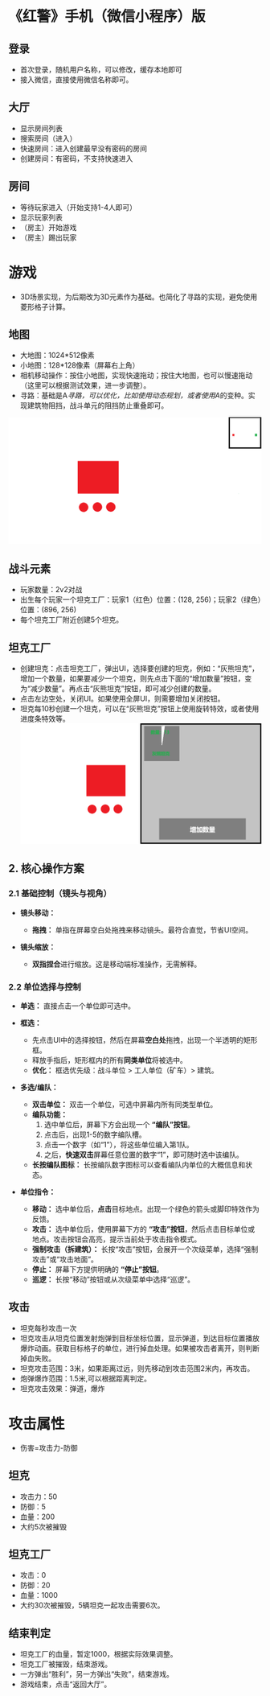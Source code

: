 # 《红警》手机（微信小程序）版
## 登录
- 首次登录，随机用户名称，可以修改，缓存本地即可
- 接入微信，直接使用微信名称即可。

## 大厅
- 显示房间列表
- 搜索房间（进入）
- 快速房间：进入创建最早没有密码的房间
- 创建房间：有密码，不支持快速进入

## 房间
- 等待玩家进入（开始支持1-4人即可）
- 显示玩家列表
- （房主）开始游戏
- （房主）踢出玩家

# 游戏
- 3D场景实现，为后期改为3D元素作为基础。也简化了寻路的实现，避免使用菱形格子计算。

## 地图
- 大地图：1024*512像素
- 小地图：128*128像素（屏幕右上角）
- 相机移动操作：按住小地图，实现快速拖动；按住大地图，也可以慢速拖动（这里可以根据测试效果，进一步调整）。
- 寻路：基础是A*寻路，可以优化，比如使用动态规划，或者使用A*的变种。实现建筑物阻挡，战斗单元的阻挡防止重叠即可。

![](ra2-map.png "地图")

## 战斗元素
- 玩家数量：2v2对战
- 出生每个玩家一个坦克工厂：玩家1（红色）位置：(128, 256)；玩家2（绿色）位置：(896, 256)
- 每个坦克工厂附近创建5个坦克。


## 坦克工厂
- 创建坦克：点击坦克工厂，弹出UI，选择要创建的坦克，例如：“灰熊坦克”，增加一个数量，如果要减少一个坦克，则先点击下面的“增加数量”按钮，变为“减少数量”。再点击“灰熊坦克”按钮，即可减少创建的数量。
- 点击左边空处，关闭UI。如果使用全屏UI，则需要增加关闭按钮。
- 坦克每10秒创建一个坦克，可以在“灰熊坦克”按钮上使用旋转特效，或者使用进度条特效等。
![](factory.png "坦克工厂")



## **2. 核心操作方案**

### **2.1 基础控制（镜头与视角）**

*   **镜头移动：**
    *   **拖拽：** 单指在屏幕空白处拖拽来移动镜头。最符合直觉，节省UI空间。

*   **镜头缩放：**
    *   **双指捏合**进行缩放。这是移动端标准操作，无需解释。

### **2.2 单位选择与控制**

*   **单选：** 直接点击一个单位即可选中。
*   **框选：**
    *   先点击UI中的选择按钮，然后在屏幕**空白处**拖拽，出现一个半透明的矩形框。
    *   释放手指后，矩形框内的所有**同类单位**将被选中。
    *   **优化：** 框选优先级：战斗单位 > 工人单位（矿车）> 建筑。

*   **多选/编队：**
    *   **双击单位：** 双击一个单位，可选中屏幕内所有同类型单位。
    *   **编队功能：**
        1.  选中单位后，屏幕下方会出现一个 **“编队”按钮**。
        2.  点击后，出现1-5的数字编队槽。
        3.  点击一个数字（如“1”），将这些单位编入第1队。
        4.  之后，**快速双击**屏幕任意位置的数字“1”，即可随时选中该编队。
    *   **长按编队图标：** 长按编队数字图标可以查看编队内单位的大概信息和状态。

*   **单位指令：**
    *   **移动：** 选中单位后，**点击**目标地点。出现一个绿色的箭头或脚印特效作为反馈。
    *   **攻击：** 选中单位后，使用屏幕下方的 **“攻击”按钮**，然后点击目标单位或地点。攻击按钮会高亮，提示当前处于攻击指令模式。
    *   **强制攻击（拆建筑）：** 长按“攻击”按钮，会展开一个次级菜单，选择“强制攻击”或“攻击地面”。
    *   **停止：** 屏幕下方提供明确的 **“停止”按钮**。
    *   **巡逻：** 长按“移动”按钮或从次级菜单中选择“巡逻”。


## 攻击
- 坦克每秒攻击一次
- 坦克攻击从坦克位置发射炮弹到目标坐标位置，显示弹道，到达目标位置播放爆炸动画。获取目标格子的单位，进行掉血处理。如果被攻击者离开，则判断掉血失败。
- 坦克攻击范围：3米，如果距离过远，则先移动到攻击范围2米内，再攻击。
- 炮弹爆炸范围：1.5米,可以根据距离判定。
- 坦克攻击效果：弹道，爆炸


# 攻击属性

- 伤害=攻击力-防御

## 坦克
- 攻击力：50
- 防御：5
- 血量：200
- 大约5次被摧毁

## 坦克工厂
- 攻击：0
- 防御：20
- 血量：1000
- 大约30次被摧毁，5辆坦克一起攻击需要6次。



## 结束判定
- 坦克工厂的血量，暂定1000，根据实际效果调整。
- 坦克工厂被摧毁，结束游戏。
- 一方弹出“胜利”，另一方弹出“失败”，结束游戏。
- 游戏结束，点击“返回大厅”。

